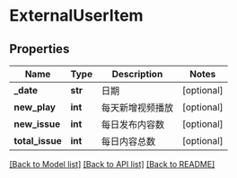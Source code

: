 # ExternalUserItem

## Properties
Name | Type | Description | Notes
------------ | ------------- | ------------- | -------------
**_date** | **str** | 日期 | [optional] 
**new_play** | **int** | 每天新增视频播放 | [optional] 
**new_issue** | **int** | 每日发布内容数 | [optional] 
**total_issue** | **int** | 每日内容总数 | [optional] 

[[Back to Model list]](../README.md#documentation-for-models) [[Back to API list]](../README.md#documentation-for-api-endpoints) [[Back to README]](../README.md)

